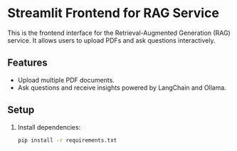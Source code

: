 # Streamlit Frontend for RAG Service

This is the frontend interface for the Retrieval-Augmented Generation (RAG) service. It allows users to upload PDFs and ask questions interactively.

## Features
- Upload multiple PDF documents.
- Ask questions and receive insights powered by LangChain and Ollama.

## Setup
1. Install dependencies:
   ```bash
   pip install -r requirements.txt
